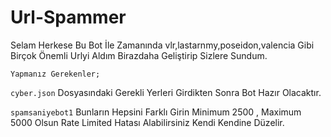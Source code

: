 # Url-Spammer
Selam Herkese Bu Bot İle Zamanında vlr,lastarnmy,poseidon,valencia Gibi Birçok Önemli Urlyi Aldım Birazdaha Geliştirip Sizlere Sundum.

``Yapmanız Gerekenler;``

``cyber.json`` Dosyasındaki Gerekli Yerleri Girdikten Sonra Bot Hazır Olacaktır.

``spamsaniyebot1`` Bunların Hepsini Farklı Girin Minimum 2500 , Maximum 5000 Olsun Rate Limited Hatası Alabilirsiniz Kendi Kendine Düzelir.

